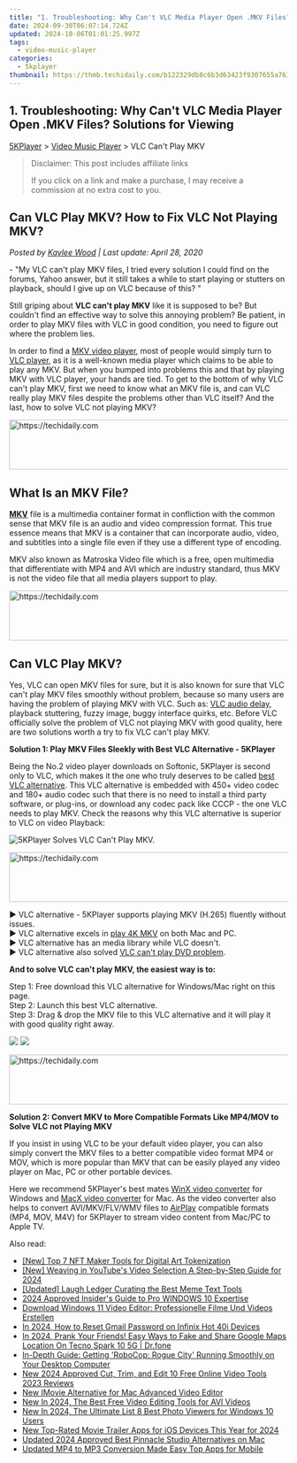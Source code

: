 ```yaml
---
title: "1. Troubleshooting: Why Can't VLC Media Player Open .MKV Files? Solutions for Viewing"
date: 2024-09-30T06:07:14.724Z
updated: 2024-10-06T01:01:25.997Z
tags:
  - video-music-player
categories:
  - 5kplayer
thumbnail: https://thmb.techidaily.com/b122329db8c6b3d63423f9307655a76116968c0c0abe05f97a8832ce02d38917.jpg
---
```


## 1. Troubleshooting: Why Can't VLC Media Player Open .MKV Files? Solutions for Viewing

[5KPlayer](https://tools.techidaily.com/5kplayer/products/) \> [Video Music Player](https://tools.techidaily.com/5kplayer/video-music-player/) \> VLC Can't Play MKV

>  Disclaimer: This post includes affiliate links
>
>  If you click on a link and make a purchase, I may receive a commission at no extra cost to you.
>

## Can VLC Play MKV? How to Fix VLC Not Playing MKV?

 _Posted by [Kaylee Wood](https://www.quora.com/profile/Amanda-Hu-21) | Last update: April 28, 2020_

\- "My VLC can't play MKV files, I tried every solution I could find on the forums, Yahoo answer, but it still takes a while to start playing or stutters on playback, should I give up on VLC because of this? "

Still griping about **VLC can't play MKV** like it is supposed to be? But couldn't find an effective way to solve this annoying problem? Be patient, in order to play MKV files with VLC in good condition, you need to figure out where the problem lies. 

In order to find a [MKV video player](https://tools.techidaily.com/5kplayer/video-music-player/), most of people would simply turn to [VLC player](https://tools.techidaily.com/5kplayer/products/), as it is a well-known media player which claims to be able to play any MKV. But when you bumped into problems this and that by playing MKV with VLC player, your hands are tied. To get to the bottom of why VLC can't play MKV, first we need to know what an MKV file is, and can VLC really play MKV files despite the problems other than VLC itself? And the last, how to solve VLC not playing MKV? 

<!-- affiliate ads begin -->
<a href="https://imp.i357552.net/c/5597632/857865/11832" target="_top" id="857865">
  <img src="//a.impactradius-go.com/display-ad/11832-857865" border="0" alt="https://techidaily.com" width="728" height="90"/>
</a>
<img height="0" width="0" src="https://imp.i357552.net/i/5597632/857865/11832" style="position:absolute;visibility:hidden;" border="0" />
<!-- affiliate ads end -->

## What Is an MKV File?

[**MKV**](https://en.wikipedia.org/wiki/Matroska) file is a multimedia container format in confliction with the common sense that MKV file is an audio and video compression format. This true essence means that MKV is a container that can incorporate audio, video, and subtitles into a single file even if they use a different type of encoding. 

MKV also known as Matroska Video file which is a free, open multimedia that differentiate with MP4 and AVI which are industry standard, thus MKV is not the video file that all media players support to play.

<!-- affiliate ads begin -->
<a href="https://appsumo.8odi.net/c/5597632/2082533/7443" target="_top" id="2082533">
  <img src="//a.impactradius-go.com/display-ad/7443-2082533" border="0" alt="https://techidaily.com" width="728" height="90"/>
</a>
<img height="0" width="0" src="https://appsumo.8odi.net/i/5597632/2082533/7443" style="position:absolute;visibility:hidden;" border="0" />
<!-- affiliate ads end -->

## Can VLC Play MKV?

Yes, VLC can open MKV files for sure, but it is also known for sure that VLC can't play MKV files smoothly without problem, because so many users are having the problem of playing MKV with VLC. Such as: [VLC audio delay](https://tools.techidaily.com/5kplayer/video-music-player/), playback stuttering, fuzzy image, buggy interface quirks, etc. Before VLC officially solve the problem of VLC not playing MKV with good quality, here are two solutions worth a try to fix VLC can't play MKV. 

**Solution 1: Play MKV Files Sleekly with Best VLC Alternative - 5KPlayer** 

Being the No.2 video player downloads on Softonic, 5KPlayer is second only to VLC, which makes it the one who truly deserves to be called [best VLC alternative](https://tools.techidaily.com/5kplayer/video-music-player/). This VLC alternative is embedded with 450+ video codec and 180+ audio codec such that there is no need to install a third party software, or plug-ins, or download any codec pack like CCCP - the one VLC needs to play MKV. Check the reasons why this VLC alternative is superior to VLC on video Playback:

![5KPlayer Solves VLC Can't Play MKV.](https://www.5kplayer.com/video-music-player/img/play-8k-movies-on-mac.jpg) 

<!-- affiliate ads begin -->
<a href="https://ephamedtechinc.pxf.io/c/5597632/2136619/26400" target="_top" id="2136619">
  <img src="//a.impactradius-go.com/display-ad/26400-2136619" border="0" alt="https://techidaily.com" width="728" height="90"/>
</a>
<img height="0" width="0" src="https://ephamedtechinc.pxf.io/i/5597632/2136619/26400" style="position:absolute;visibility:hidden;" border="0" />
<!-- affiliate ads end -->

▶ VLC alternative - 5KPlayer supports playing MKV (H.265) fluently without issues.   
▶ VLC alternative excels in [play 4K MKV](https://tools.techidaily.com/5kplayer/video-music-player/) on both Mac and PC.  
▶ VLC alternative has an media library while VLC doesn't.  
▶ VLC alternative also solved [VLC can't play DVD problem](https://tools.techidaily.com/5kplayer/video-music-player/). 

**And to solve VLC can't play MKV, the easiest way is to:**

Step 1: Free download this VLC alternative for Windows/Mac right on this page.   
Step 2: Launch this best VLC alternative.   
Step 3: Drag & drop the MKV file to this VLC alternative and it will play it with good quality right away. 

[![](https://www.5kplayer.com/video-music-player/../button/freedownwhitewin.png)](https://tools.techidaily.com/5kplayer/products/) [![](https://www.5kplayer.com/video-music-player/../button/freedownbackmac.png)](https://tools.techidaily.com/5kplayer/products/) 

<!-- affiliate ads begin -->
<a href="https://unicoeye.pxf.io/c/5597632/2134244/18498" target="_top" id="2134244">
  <img src="//a.impactradius-go.com/display-ad/18498-2134244" border="0" alt="https://techidaily.com" width="728" height="90"/>
</a>
<img height="0" width="0" src="https://unicoeye.pxf.io/i/5597632/2134244/18498" style="position:absolute;visibility:hidden;" border="0" />
<!-- affiliate ads end -->

**Solution 2: Convert MKV to More Compatible Formats Like MP4/MOV to Solve VLC not Playing MKV** 

If you insist in using VLC to be your default video player, you can also simply convert the MKV files to a better compatible video format MP4 or MOV, which is more popular than MKV that can be easily played any video player on Mac, PC or other portable devices. 

 Here we recommend 5KPlayer's best mates [WinX video converter](https://tools.techidaily.com/5kplayer/products/) for Windows and [MacX video converter](https://tools.techidaily.com/5kplayer/products/) for Mac. As the video converter also helps to convert AVI/MKV/FLV/WMV files to [AirPlay](https://tools.techidaily.com/5kplayer/airplay/) compatible formats (MP4, MOV, M4V) for 5KPlayer to stream video content from Mac/PC to Apple TV.

<ins class="adsbygoogle"
     style="display:block"
     data-ad-format="autorelaxed"
     data-ad-client="ca-pub-7571918770474297"
     data-ad-slot="1223367746"></ins>

<ins class="adsbygoogle"
     style="display:block"
     data-ad-client="ca-pub-7571918770474297"
     data-ad-slot="8358498916"
     data-ad-format="auto"
     data-full-width-responsive="true"></ins>

<span class="atpl-alsoreadstyle">Also read:</span>
<div><ul>
<li><a href="https://some-guidance.techidaily.com/new-top-7-nft-maker-tools-for-digital-art-tokenization/"><u>[New] Top 7 NFT Maker Tools for Digital Art Tokenization</u></a></li>
<li><a href="https://youtube-web.techidaily.com/eaving-in-youtubes-video-selection-a-step-by-step-guide-for-2024/"><u>[New] Weaving in YouTube's Video Selection A Step-by-Step Guide for 2024</u></a></li>
<li><a href="https://extra-guidance.techidaily.com/updated-laugh-ledger-curating-the-best-meme-text-tools/"><u>[Updated] Laugh Ledger Curating the Best Meme Text Tools</u></a></li>
<li><a href="https://extra-skills.techidaily.com/2024-approved-insiders-guide-to-pro-windows-10-expertise/"><u>2024 Approved Insider's Guide to Pro WINDOWS 10 Expertise</u></a></li>
<li><a href="https://some-knowledge.techidaily.com/download-windows-11-video-editor-professionelle-filme-und-videos-erstellen/"><u>Download Windows 11 Video Editor: Professionelle Filme Und Videos Erstellen</u></a></li>
<li><a href="https://unlock-android.techidaily.com/in-2024-how-to-reset-gmail-password-on-infinix-hot-40i-devices-by-drfone-android/"><u>In 2024, How to Reset Gmail Password on Infinix Hot 40i Devices</u></a></li>
<li><a href="https://phone-solutions.techidaily.com/in-2024-prank-your-friends-easy-ways-to-fake-and-share-google-maps-location-on-tecno-spark-10-5g-drfone-by-drfone-virtual-android/"><u>In 2024, Prank Your Friends! Easy Ways to Fake and Share Google Maps Location On Tecno Spark 10 5G | Dr.fone</u></a></li>
<li><a href="https://program-issues.techidaily.com/in-depth-guide-getting-robocop-rogue-city-running-smoothly-on-your-desktop-computer/"><u>In-Depth Guide: Getting 'RoboCop: Rogue City' Running Smoothly on Your Desktop Computer</u></a></li>
<li><a href="https://video-ai-editor.techidaily.com/new-2024-approved-cut-trim-and-edit-10-free-online-video-tools-2023-reviews/"><u>New 2024 Approved Cut, Trim, and Edit 10 Free Online Video Tools 2023 Reviews</u></a></li>
<li><a href="https://video-ai-editor.techidaily.com/new-imovie-alternative-for-mac-advanced-video-editor/"><u>New IMovie Alternative for Mac Advanced Video Editor</u></a></li>
<li><a href="https://video-ai-editor.techidaily.com/new-in-2024-the-best-free-video-editing-tools-for-avi-videos/"><u>New In 2024, The Best Free Video Editing Tools for AVI Videos</u></a></li>
<li><a href="https://video-ai-editor.techidaily.com/new-in-2024-the-ultimate-list-8-best-photo-viewers-for-windows-10-users/"><u>New In 2024, The Ultimate List 8 Best Photo Viewers for Windows 10 Users</u></a></li>
<li><a href="https://video-ai-editor.techidaily.com/new-top-rated-movie-trailer-apps-for-ios-devices-this-year-for-2024/"><u>New Top-Rated Movie Trailer Apps for iOS Devices This Year for 2024</u></a></li>
<li><a href="https://video-ai-editor.techidaily.com/updated-2024-approved-best-pinnacle-studio-alternatives-on-mac/"><u>Updated 2024 Approved Best Pinnacle Studio Alternatives on Mac</u></a></li>
<li><a href="https://video-ai-editor.techidaily.com/updated-mp4-to-mp3-conversion-made-easy-top-apps-for-mobile/"><u>Updated MP4 to MP3 Conversion Made Easy Top Apps for Mobile</u></a></li>
</ul></div>

